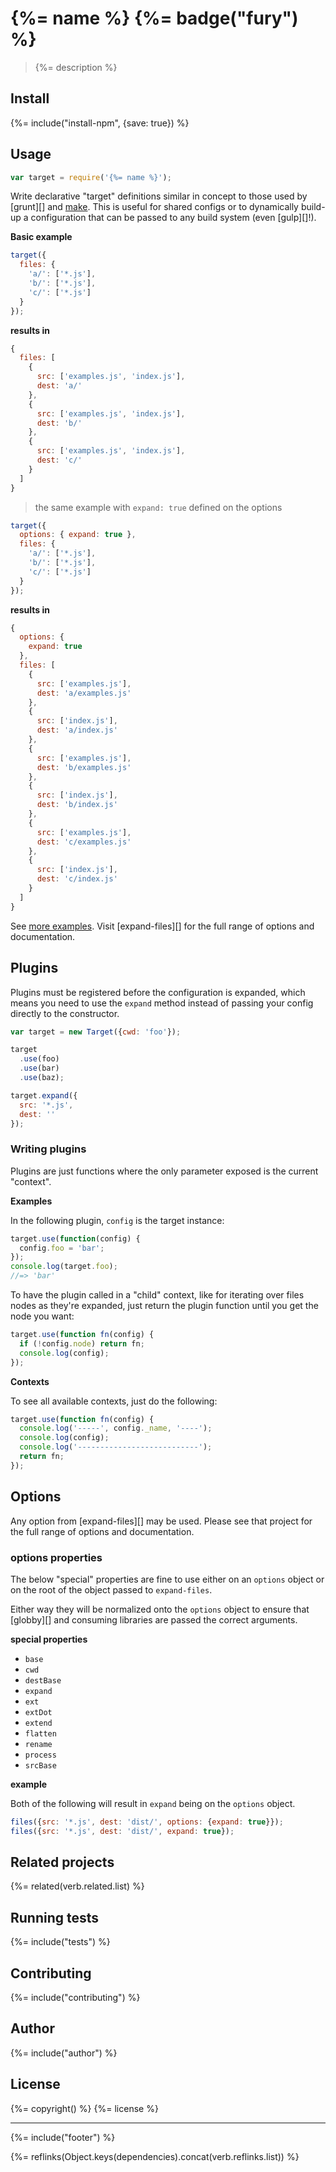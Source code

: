 # {%= name %} {%= badge("fury") %}

> {%= description %}

<!-- toc -->

## Install
{%= include("install-npm", {save: true}) %}

## Usage

```js
var target = require('{%= name %}');
```

Write declarative "target" definitions similar in concept to those used by [grunt][] and [make][]. This is useful for shared configs or to dynamically build-up a configuration that can be passed to any build system (even [gulp][]!).

**Basic example**

```js
target({
  files: {
    'a/': ['*.js'],
    'b/': ['*.js'],
    'c/': ['*.js']
  }
});
```

**results in**

```js
{
  files: [
    {
      src: ['examples.js', 'index.js'],
      dest: 'a/'
    },
    {
      src: ['examples.js', 'index.js'],
      dest: 'b/'
    },
    {
      src: ['examples.js', 'index.js'],
      dest: 'c/'
    }
  ]
}
```

> the same example with `expand: true` defined on the options

```js
target({
  options: { expand: true },
  files: {
    'a/': ['*.js'],
    'b/': ['*.js'],
    'c/': ['*.js']
  }
});
```

**results in**

```js
{
  options: {
    expand: true
  },
  files: [
    {
      src: ['examples.js'],
      dest: 'a/examples.js'
    },
    {
      src: ['index.js'],
      dest: 'a/index.js'
    },
    {
      src: ['examples.js'],
      dest: 'b/examples.js'
    },
    {
      src: ['index.js'],
      dest: 'b/index.js'
    },
    {
      src: ['examples.js'],
      dest: 'c/examples.js'
    },
    {
      src: ['index.js'],
      dest: 'c/index.js'
    }
  ]
}
```

See [more examples](./examples.md). Visit [expand-files][] for the full range of options and documentation.

## Plugins

Plugins must be registered before the configuration is expanded, which means you need to use the `expand` method instead of passing your config directly to the constructor.

```js
var target = new Target({cwd: 'foo'});

target
  .use(foo)
  .use(bar)
  .use(baz);

target.expand({
  src: '*.js',
  dest: ''
});
```

### Writing plugins

Plugins are just functions where the only parameter exposed is the current "context". 

**Examples**

In the following plugin, `config` is the target instance:

```js
target.use(function(config) {
  config.foo = 'bar';
});
console.log(target.foo);
//=> 'bar'
```

To have the plugin called in a "child" context, like for iterating over files nodes as they're expanded, just return the plugin function until you get the node you want:

```js
target.use(function fn(config) {
  if (!config.node) return fn;
  console.log(config);
});
```

**Contexts**

To see all available contexts, just do the following:

```js
target.use(function fn(config) {
  console.log('-----', config._name, '----');
  console.log(config);
  console.log('---------------------------');
  return fn;
});
```

## Options

Any option from [expand-files][] may be used. Please see that project for the full range of options and documentation.

### options properties

The below "special" properties are fine to use either on an `options` object or on the root of the object passed to `expand-files`. 

Either way they will be normalized onto the `options` object to ensure that [globby][] and consuming libraries are passed the correct arguments.

**special properties**

- `base`
- `cwd`
- `destBase`
- `expand`
- `ext`
- `extDot`
- `extend`
- `flatten`
- `rename`
- `process`
- `srcBase`

**example**

Both of the following will result in `expand` being on the `options` object.

```js
files({src: '*.js', dest: 'dist/', options: {expand: true}});
files({src: '*.js', dest: 'dist/', expand: true});
```

## Related projects
{%= related(verb.related.list) %}  

## Running tests
{%= include("tests") %}

## Contributing
{%= include("contributing") %}

## Author
{%= include("author") %}

## License
{%= copyright() %}
{%= license %}

***

{%= include("footer") %}

{%= reflinks(Object.keys(dependencies).concat(verb.reflinks.list)) %}  

[make]: http://www.gnu.org/software/make/manual/html_node/Standard-Targets.html
